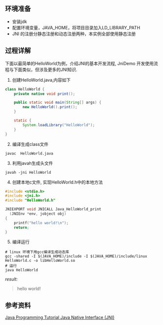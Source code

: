
## 环境准备
- 安装jdk
- 配置环境变量，JAVA_HOME，将项目目录加入LD_LIBRARY_PATH
- JNI 的注册分静态注册和动态注册两种，本实例全部使用静态注册

## 过程详解
下面以最简单的HelloWorld为例，介绍JNI的基本开发流程, JniDemo 开发使用流程与下面类似，但涉及更多的JNI知识.
1. 创建HelloWorld.java,内容如下
```java
class HelloWorld {
    private native void print();

    public static void main(String[] args) {
        new HelloWorld().print();
    }

    static {
        System.loadLibrary("HelloWorld");
    }
}
```
2. 编译生成class文件
```shell
javac  HelloWorld.java
```

3. 利用javah生成头文件
```shell
javah -jni HelloWorld
```

4. 创建本地c文件, 实现HelloWorld.h中的本地方法
```c
#include <stdio.h>
#include <jni.h>
#include "HelloWorld.h"

JNIEXPORT void JNICALL Java_HelloWorld_print
  (JNIEnv *env, jobject obj)
{
    printf("hello world!\n");
    return;
}
```

5. 编译运行
```shell
# linux 环境下用gcc编译生成动态库
gcc	-shared -I $(JAVA_HOME)/include -I $(JAVA_HOME)/include/linux HelloWorld.c -o libHelloWorld.so
# 运行
java HelloWorld
```
*result:*
> hello world!

## 参考资料
[Java Programming Tutorial Java Native Interface (JNI)](https://www3.ntu.edu.sg/home/ehchua/programming/java/JavaNativeInterface.html)
